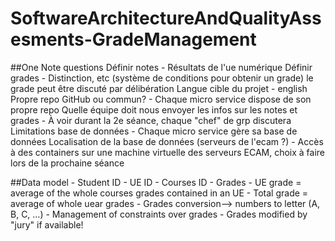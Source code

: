 # SoftwareArchitectureAndQualityAssesments-GradeManagement

##One Note questions
Définir notes
	- Résultats de l'ue numérique
Définir  grades
	- Distinction, etc (système de conditions pour obtenir un grade) le grade peut être discuté par délibération
Langue cible du projet
	- english
Propre repo GitHub ou commun?
	- Chaque micro service dispose de son propre repo
Quelle équipe doit nous envoyer les infos sur les notes et grades
	- À voir durant la 2e séance, chaque "chef" de grp discutera
Limitations base de données
	- Chaque micro service gère sa base de données
Localisation de la base de données (serveurs de l'ecam ?)
	- Accès à des containers sur une machine virtuelle des serveurs ECAM, choix à faire lors de la prochaine séance

##Data model
	- Student ID
	- UE ID
	- Courses ID
	- Grades
	- UE grade = average of the whole courses grades contained in an UE
	- Total grade = average of whole uear grades
	- Grades conversion--> numbers to letter (A, B, C, …)
	- Management of constraints over grades
	- Grades modified by "jury" if available!
